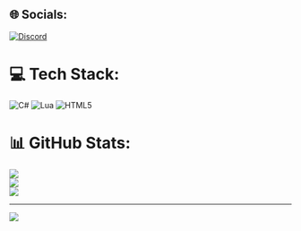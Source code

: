 
## 🌐 Socials:
[![Discord](https://img.shields.io/badge/Discord-%237289DA.svg?logo=discord&logoColor=white)](https://discord.gg/saikaido_) 

# 💻 Tech Stack:
![C#](https://img.shields.io/badge/c%23-%23239120.svg?style=for-the-badge&logo=csharp&logoColor=white) ![Lua](https://img.shields.io/badge/lua-%232C2D72.svg?style=for-the-badge&logo=lua&logoColor=white) ![HTML5](https://img.shields.io/badge/html5-%23E34F26.svg?style=for-the-badge&logo=html5&logoColor=white)
# 📊 GitHub Stats:
![](https://github-readme-stats.vercel.app/api?username=aceturic&theme=dark&hide_border=false&include_all_commits=false&count_private=false)<br/>
![](https://nirzak-streak-stats.vercel.app/?user=aceturic&theme=dark&hide_border=false)<br/>
![](https://github-readme-stats.vercel.app/api/top-langs/?username=aceturic&theme=dark&hide_border=false&include_all_commits=false&count_private=false&layout=compact)

---
[![](https://visitcount.itsvg.in/api?id=aceturic&icon=0&color=0)](https://visitcount.itsvg.in)

<!-- Proudly created with GPRM ( https://gprm.itsvg.in ) -->
